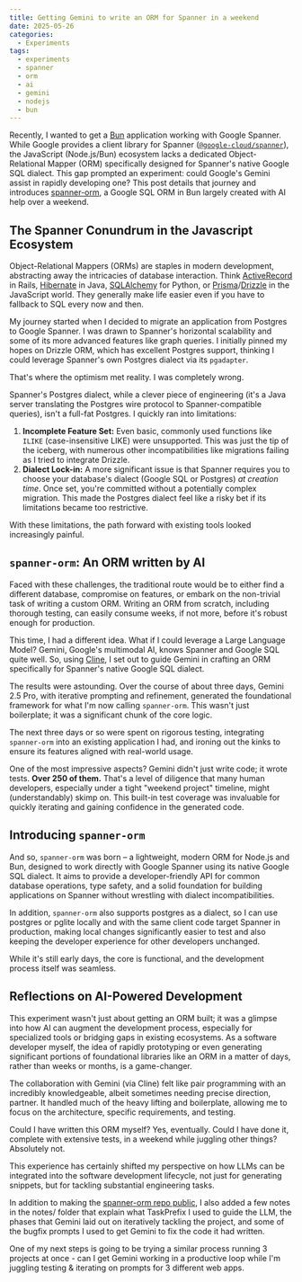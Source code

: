 ```yaml
---
title: Getting Gemini to write an ORM for Spanner in a weekend
date: 2025-05-26
categories:
  - Experiments
tags:
  - experiments
  - spanner
  - orm
  - ai
  - gemini
  - nodejs
  - bun
---
```


Recently, I wanted to get a [Bun](https://bun.sh/) application working with Google Spanner. While Google provides a client library for Spanner ([`@google-cloud/spanner`](https://www.npmjs.com/package/@google-cloud/spanner)), the JavaScript (Node.js/Bun) ecosystem lacks a dedicated Object-Relational Mapper (ORM) specifically designed for Spanner's native Google SQL dialect. This gap prompted an experiment: could Google's Gemini assist in rapidly developing one? This post details that journey and introduces [spanner-orm](https://github.com/Flux159/spanner-orm/), a Google SQL ORM in Bun largely created with AI help over a weekend.

## The Spanner Conundrum in the Javascript Ecosystem

Object-Relational Mappers (ORMs) are staples in modern development, abstracting away the intricacies of database interaction. Think [ActiveRecord](https://guides.rubyonrails.org/active_record_basics.html) in Rails, [Hibernate](https://hibernate.org/orm/) in Java, [SQLAlchemy](https://www.sqlalchemy.org/) for Python, or [Prisma](https://www.prisma.io/)/[Drizzle](https://orm.drizzle.team/) in the JavaScript world. They generally make life easier even if you have to fallback to SQL every now and then.

My journey started when I decided to migrate an application from Postgres to Google Spanner. I was drawn to Spanner's horizontal scalability and some of its more advanced features like graph queries. I initially pinned my hopes on Drizzle ORM, which has excellent Postgres support, thinking I could leverage Spanner's own Postgres dialect via its `pgadapter`.

That's where the optimism met reality. I was completely wrong.

Spanner's Postgres dialect, while a clever piece of engineering (it's a Java server translating the Postgres wire protocol to Spanner-compatible queries), isn't a full-fat Postgres. I quickly ran into limitations:
1.  **Incomplete Feature Set:** Even basic, commonly used functions like `ILIKE` (case-insensitive LIKE) were unsupported. This was just the tip of the iceberg, with numerous other incompatibilities like migrations failing as I tried to integrate Drizzle.
2.  **Dialect Lock-in:** A more significant issue is that Spanner requires you to choose your database's dialect (Google SQL or Postgres) *at creation time*. Once set, you're committed without a potentially complex migration. This made the Postgres dialect feel like a risky bet if its limitations became too restrictive.

With these limitations, the path forward with existing tools looked increasingly painful.

## `spanner-orm`: An ORM written by AI

Faced with these challenges, the traditional route would be to either find a different database, compromise on features, or embark on the non-trivial task of writing a custom ORM. Writing an ORM from scratch, including thorough testing, can easily consume weeks, if not more, before it's robust enough for production.

This time, I had a different idea. What if I could leverage a Large Language Model? Gemini, Google's multimodal AI, knows Spanner and Google SQL quite well. So, using [Cline](https://cline.bot/), I set out to guide Gemini in crafting an ORM specifically for Spanner's native Google SQL dialect.

The results were astounding. Over the course of about three days, Gemini 2.5 Pro, with iterative prompting and refinement, generated the foundational framework for what I'm now calling `spanner-orm`. This wasn't just boilerplate; it was a significant chunk of the core logic.

The next three days or so were spent on rigorous testing, integrating `spanner-orm` into an existing application I had, and ironing out the kinks to ensure its features aligned with real-world usage.

One of the most impressive aspects? Gemini didn't just write code; it wrote tests. **Over 250 of them.** That's a level of diligence that many human developers, especially under a tight "weekend project" timeline, might (understandably) skimp on. This built-in test coverage was invaluable for quickly iterating and gaining confidence in the generated code.

## Introducing `spanner-orm`

And so, `spanner-orm` was born – a lightweight, modern ORM for Node.js and Bun, designed to work directly with Google Spanner using its native Google SQL dialect. It aims to provide a developer-friendly API for common database operations, type safety, and a solid foundation for building applications on Spanner without wrestling with dialect incompatibilities.

In addition, `spanner-orm` also supports postgres as a dialect, so I can use postgres or pglite locally and with the same client code target Spanner in production, making local changes significantly easier to test and also keeping the developer experience for other developers unchanged.

While it's still early days, the core is functional, and the development process itself was seamless.

## Reflections on AI-Powered Development

This experiment wasn't just about getting an ORM built; it was a glimpse into how AI can augment the development process, especially for specialized tools or bridging gaps in existing ecosystems. As a software developer myself, the idea of rapidly prototyping or even generating significant portions of foundational libraries like an ORM in a matter of days, rather than weeks or months, is a game-changer.

The collaboration with Gemini (via Cline) felt like pair programming with an incredibly knowledgeable, albeit sometimes needing precise direction, partner. It handled much of the heavy lifting and boilerplate, allowing me to focus on the architecture, specific requirements, and testing.

Could I have written this ORM myself? Yes, eventually. Could I have done it, complete with extensive tests, in a weekend while juggling other things? Absolutely not.

This experience has certainly shifted my perspective on how LLMs can be integrated into the software development lifecycle, not just for generating snippets, but for tackling substantial engineering tasks.

In addition to making the [spanner-orm repo public](https://github.com/Flux159/spanner-orm/), I also added a few notes in the notes/ folder that explain what TaskPrefix I used to guide the LLM, the phases that Gemini laid out on iteratively tackling the project, and some of the bugfix prompts I used to get Gemini to fix the code it had written.

One of my next steps is going to be trying a similar process running 3 projects at once - can I get Gemini working in a productive loop while I'm juggling testing & iterating on prompts for 3 different web apps.
